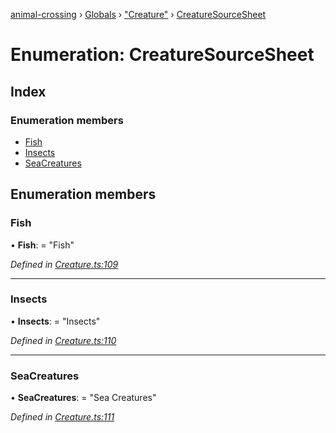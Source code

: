 [animal-crossing](../README.md) › [Globals](../globals.md) › ["Creature"](../modules/_creature_.md) › [CreatureSourceSheet](_creature_.creaturesourcesheet.md)

# Enumeration: CreatureSourceSheet

## Index

### Enumeration members

* [Fish](_creature_.creaturesourcesheet.md#fish)
* [Insects](_creature_.creaturesourcesheet.md#insects)
* [SeaCreatures](_creature_.creaturesourcesheet.md#seacreatures)

## Enumeration members

###  Fish

• **Fish**: = "Fish"

*Defined in [Creature.ts:109](https://github.com/Norviah/animal-crossing/blob/4ac4ba9/module/types/Creature.ts#L109)*

___

###  Insects

• **Insects**: = "Insects"

*Defined in [Creature.ts:110](https://github.com/Norviah/animal-crossing/blob/4ac4ba9/module/types/Creature.ts#L110)*

___

###  SeaCreatures

• **SeaCreatures**: = "Sea Creatures"

*Defined in [Creature.ts:111](https://github.com/Norviah/animal-crossing/blob/4ac4ba9/module/types/Creature.ts#L111)*
